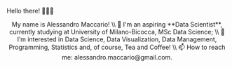 Hello there! 👋🤓👋

<center>
My name is Alessandro Maccario! \\
🌱 I'm an aspiring **Data Scientist**, currently studying at University of Milano-Bicocca, MSc Data Science; \\
👀 I’m interested in Data Science, Data Visualization, Data Management, Programming, Statistics and, of course, Tea and Coffee! \\
📫 How to reach me: alessandro.maccario@gmail.com.
</center>

